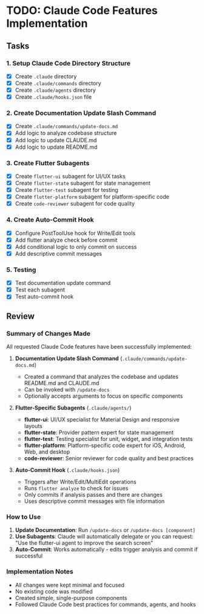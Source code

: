 # TODO: Claude Code Features Implementation

## Tasks

### 1. Setup Claude Code Directory Structure
- [x] Create `.claude` directory
- [x] Create `.claude/commands` directory
- [x] Create `.claude/agents` directory
- [x] Create `.claude/hooks.json` file

### 2. Create Documentation Update Slash Command
- [x] Create `.claude/commands/update-docs.md`
- [x] Add logic to analyze codebase structure
- [x] Add logic to update CLAUDE.md
- [x] Add logic to update README.md

### 3. Create Flutter Subagents
- [x] Create `flutter-ui` subagent for UI/UX tasks
- [x] Create `flutter-state` subagent for state management
- [x] Create `flutter-test` subagent for testing
- [x] Create `flutter-platform` subagent for platform-specific code
- [x] Create `code-reviewer` subagent for code quality

### 4. Create Auto-Commit Hook
- [x] Configure PostToolUse hook for Write/Edit tools
- [x] Add flutter analyze check before commit
- [x] Add conditional logic to only commit on success
- [x] Add descriptive commit messages

### 5. Testing
- [x] Test documentation update command
- [x] Test each subagent
- [x] Test auto-commit hook

## Review

### Summary of Changes Made

All requested Claude Code features have been successfully implemented:

1. **Documentation Update Slash Command** (`.claude/commands/update-docs.md`)
   - Created a command that analyzes the codebase and updates README.md and CLAUDE.md
   - Can be invoked with `/update-docs` 
   - Optionally accepts arguments to focus on specific components

2. **Flutter-Specific Subagents** (`.claude/agents/`)
   - **flutter-ui**: UI/UX specialist for Material Design and responsive layouts
   - **flutter-state**: Provider pattern expert for state management
   - **flutter-test**: Testing specialist for unit, widget, and integration tests
   - **flutter-platform**: Platform-specific code expert for iOS, Android, Web, and desktop
   - **code-reviewer**: Senior reviewer for code quality and best practices

3. **Auto-Commit Hook** (`.claude/hooks.json`)
   - Triggers after Write/Edit/MultiEdit operations
   - Runs `flutter analyze` to check for issues
   - Only commits if analysis passes and there are changes
   - Uses descriptive commit messages with file information

### How to Use

1. **Update Documentation**: Run `/update-docs` or `/update-docs [component]`
2. **Use Subagents**: Claude will automatically delegate or you can request: "Use the flutter-ui agent to improve the search screen"
3. **Auto-Commit**: Works automatically - edits trigger analysis and commit if successful

### Implementation Notes
- All changes were kept minimal and focused
- No existing code was modified
- Created simple, single-purpose components
- Followed Claude Code best practices for commands, agents, and hooks